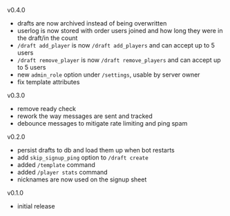v0.4.0

- drafts are now archived instead of being overwritten
- userlog is now stored with order users joined and how long they were in the draft/in the count
- `/draft add_player` is now `/draft add_players` and can accept up to 5 users
- `/draft remove_player` is now `/draft remove_players` and can accept up to 5 users
- new `admin_role` option under `/settings`, usable by server owner
- fix template attributes

v0.3.0

- remove ready check
- rework the way messages are sent and tracked
- debounce messages to mitigate rate limiting and ping spam

v0.2.0

- persist drafts to db and load them up when bot restarts
- add `skip_signup_ping` option to `/draft create`
- added `/template` command
- added `/player stats` command
- nicknames are now used on the signup sheet

v0.1.0

- initial release
